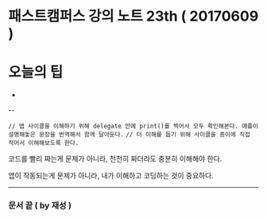 # 패스트캠퍼스 강의 노트 23th ( 20170609 )

# 오늘의 팁
 - 

--

`// 앱 사이클을 이해하기 위해 delegate 안에 print()를 찍어서 모두 확인해본다. 애플이 설명해놓은 문장을 번역해서 함께 달아둔다.`
`// 더 이해를 돕기 위해 사이클을 종이에 직접 적어서 이해해보도록 한다.`

코드를 빨리 짜는게 문제가 아니라, 천천히 짜더라도 충분히 이해해야 한다.

앱이 작동되는게 문제가 아니라, 내가 이해하고 코딩하는 것이 중요하다.
---
### 문서 끝 ( by 재성 )
